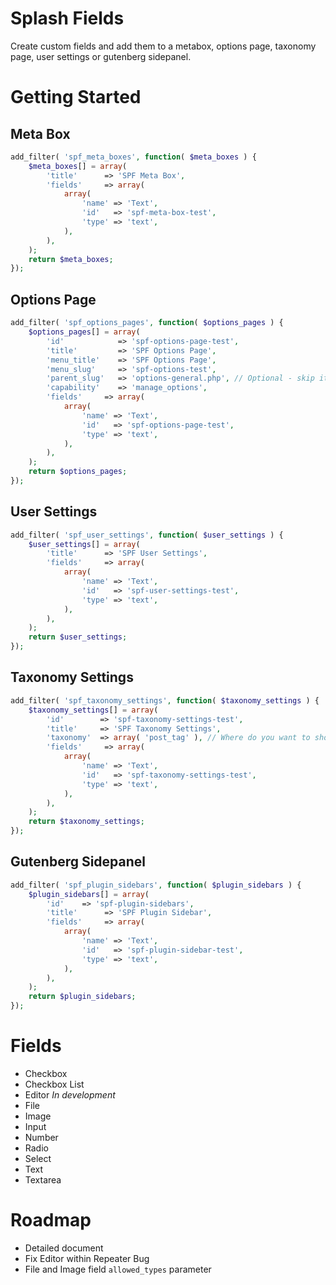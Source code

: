 # Splash Fields
Create custom fields and add them to a metabox, options page, taxonomy page, user settings or gutenberg sidepanel.

# Getting Started

## Meta Box
```php
add_filter( 'spf_meta_boxes', function( $meta_boxes ) {
    $meta_boxes[] = array(
        'title'      => 'SPF Meta Box',
        'fields'     => array(
            array(
                'name' => 'Text',
                'id'   => 'spf-meta-box-test',
                'type' => 'text',
            ),
        ),
    );
    return $meta_boxes;
});
```
## Options Page
```php
add_filter( 'spf_options_pages', function( $options_pages ) {
    $options_pages[] = array(
        'id'            => 'spf-options-page-test',
        'title'         => 'SPF Options Page',
        'menu_title'    => 'SPF Options Page',
        'menu_slug'     => 'spf-options-test',
        'parent_slug'   => 'options-general.php', // Optional - skip it to create top-level menu
        'capability'    => 'manage_options',
        'fields'     => array(
            array(
                'name' => 'Text',
                'id'   => 'spf-options-page-test',
                'type' => 'text',
            ),
        ),
    );
    return $options_pages;
});
```

## User Settings
```php
add_filter( 'spf_user_settings', function( $user_settings ) {
    $user_settings[] = array(
        'title'      => 'SPF User Settings',
        'fields'     => array(
            array(
                'name' => 'Text',
                'id'   => 'spf-user-settings-test',
                'type' => 'text',
            ),
        ),
    );
    return $user_settings;
});
```

## Taxonomy Settings
```php
add_filter( 'spf_taxonomy_settings', function( $taxonomy_settings ) {
    $taxonomy_settings[] = array(
        'id'	    => 'spf-taxonomy-settings-test',
        'title'     => 'SPF Taxonomy Settings',
        'taxonomy'  => array( 'post_tag' ), // Where do you want to show this. Can be an array of multiple taxonomies
        'fields'     => array(
            array(
                'name' => 'Text',
                'id'   => 'spf-taxonomy-settings-test',
                'type' => 'text',
            ),
        ),
    );
    return $taxonomy_settings;
});
```

## Gutenberg Sidepanel
```php
add_filter( 'spf_plugin_sidebars', function( $plugin_sidebars ) {
    $plugin_sidebars[] = array(
        'id'    => 'spf-plugin-sidebars',
        'title'      => 'SPF Plugin Sidebar',
        'fields'     => array(
            array(
                'name' => 'Text',
                'id'   => 'spf-plugin-sidebar-test',
                'type' => 'text',
            ),
        ),
    );
    return $plugin_sidebars;
});
```

# Fields
- Checkbox
- Checkbox List
- Editor *In development*
- File
- Image
- Input
- Number
- Radio
- Select
- Text
- Textarea

# Roadmap
- Detailed document
- Fix Editor within Repeater Bug
- File and Image field `allowed_types` parameter
